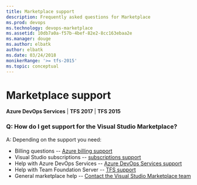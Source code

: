 ```yaml
---
title: Marketplace support 
description: Frequently asked questions for Marketplace 
ms.prod: devops
ms.technology: devops-marketplace
ms.assetid: 10db7a0a-f57b-4bef-82e2-8cc163ebaa2e
ms.manager: douge
ms.author: elbatk
author: elbatk
ms.date: 03/24/2018
monikerRange: '>= tfs-2015'
ms.topic: conceptual
---
```


#	Marketplace support

**Azure DevOps Services** | **TFS 2017** | **TFS 2015**


### Q: How do I get support for the Visual Studio Marketplace?

A: Depending on the support you need:

* Billing questions -- [Azure billing support](https://portal.azure.com/#blade/Microsoft_Azure_Support/HelpAndSupportBlade)
* Visual Studio subscriptions -- [subscriptions support](https://visualstudio.microsoft.com/subscriptions/support)
* Help with Azure DevOps Services -- [Azure DevOps Services support](https://azure.microsoft.com/support/devops-visual-studio-team-services)
* Help with Team Foundation Server -- [TFS support](https://visualstudio.microsoft.com/team-services/tfs_support)
* General marketplace help -- [Contact the Visual Studio Marketplace team](mailto:vsmarketplace@microsoft.com)
